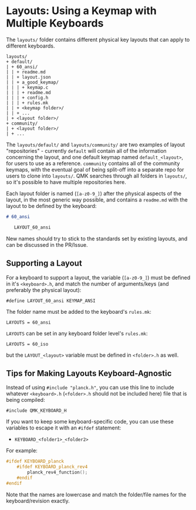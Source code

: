 # Layouts: Using a Keymap with Multiple Keyboards

The `layouts/` folder contains different physical key layouts that can apply to different keyboards.

```
layouts/
+ default/
| + 60_ansi/
| | + readme.md
| | + layout.json
| | + a_good_keymap/
| | | + keymap.c
| | | + readme.md
| | | + config.h
| | | + rules.mk
| | + <keymap folder>/
| | + ...
| + <layout folder>/
+ community/
| + <layout folder>/
| + ...
```

The `layouts/default/` and `layouts/community/` are two examples of layout "repositories" - currently `default` will contain all of the information concerning the layout, and one default keymap named `default_<layout>`, for users to use as a reference. `community` contains all of the community keymaps, with the eventual goal of being split-off into a separate repo for users to clone into `layouts/`. QMK searches through all folders in `layouts/`, so it's possible to have multiple repositories here.

Each layout folder is named (`[a-z0-9_]`) after the physical aspects of the layout, in the most generic way possible, and contains a `readme.md` with the layout to be defined by the keyboard:

```md
# 60_ansi

   LAYOUT_60_ansi
```

New names should try to stick to the standards set by existing layouts, and can be discussed in the PR/Issue.

## Supporting a Layout

For a keyboard to support a layout, the variable (`[a-z0-9_]`) must be defined in it's `<keyboard>.h`, and match the number of arguments/keys (and preferably the physical layout):

    #define LAYOUT_60_ansi KEYMAP_ANSI

The folder name must be added to the keyboard's `rules.mk`:

    LAYOUTS = 60_ansi

`LAYOUTS` can be set in any keyboard folder level's `rules.mk`:

    LAYOUTS = 60_iso

but the `LAYOUT_<layout>` variable must be defined in `<folder>.h` as well.

## Tips for Making Layouts Keyboard-Agnostic

Instead of using `#include "planck.h"`, you can use this line to include whatever `<keyboard>.h` (`<folder>.h` should not be included here) file that is being compiled:

    #include QMK_KEYBOARD_H

If you want to keep some keyboard-specific code, you can use these variables to escape it with an `#ifdef` statement:

* `KEYBOARD_<folder1>_<folder2>`

For example:

```c
#ifdef KEYBOARD_planck
    #ifdef KEYBOARD_planck_rev4
        planck_rev4_function();
    #endif
#endif
```

Note that the names are lowercase and match the folder/file names for the keyboard/revision exactly.

